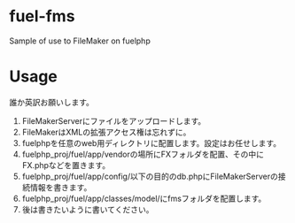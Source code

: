 fuel-fms
========

Sample of use to FileMaker on fuelphp

Usage
=======
誰か英訳お願いします。
1. FileMakerServerにファイルをアップロードします。
2. FileMakerはXMLの拡張アクセス権は忘れずに。
3. fuelphpを任意のweb用ディレクトリに配置します。設定はお任せします。
4. fuelphp_proj/fuel/app/vendorの場所にFXフォルダを配置、その中にFX.phpなどを置きます。
5. fuelphp_proj/fuel/app/config/以下の目的のdb.phpにFileMakerServerの接続情報を書きます。
6. fuelphp_proj/fuel/app/classes/model/にfmsフォルダを配置します。
7. 後は書きたいように書いてください。
